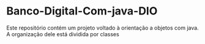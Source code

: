# Banco-Digital-Com-java-DIO
Este repositório contém  um projeto voltado à orientação a objetos com java. A organização dele  está dividida por classes 
